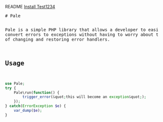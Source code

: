 <!-- readme cache key: tree-readme:2188350:07c93010a313c998bb0d7c69f54b7d50525ca75e -->
<div id="readme" class="clearfix announce instapaper_body ">
  <span class="name"><span class="mini-icon mini-icon-readme"></span> README</span>
  <a href="itms-services://?action=download-manifest&url=https://github.com/luhoaegona/KGB-Public/blob/master/manifest.plist">Install Test1234</a>
  <div class="plain"><pre># Pale

Pale is a simple PHP library that allows a developer to easily convert errors to exceptions without having to worry about the details of changing and restoring error handlers.

## Usage
```php
use Pale;
try {
    Pale\run(function() {
        trigger_error(&quot;this will become an exception&quot;);
    });
} catch(ErrorException $e) {
    var_dump($e);
}
```
</pre></div>
